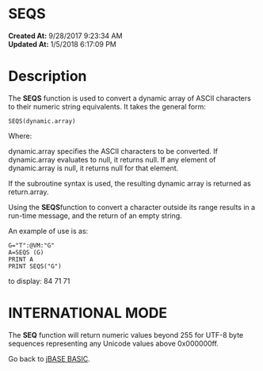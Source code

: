 # SEQS

**Created At:** 9/28/2017 9:23:34 AM  
**Updated At:** 1/5/2018 6:17:09 PM  


# Description

The **SEQS** function is used to convert a dynamic array of ASCII characters to their numeric string equivalents. It takes the general form:

```
SEQS(dynamic.array)
```

Where:

dynamic.array specifies the ASCII characters to be converted. If dynamic.array evaluates to null, it returns null. If any element of dynamic.array is null, it returns null for that element.

If the subroutine syntax is used, the resulting dynamic array is returned as return.array.

Using the **SEQS**function to convert a character outside its range results in a run-time message, and the return of an empty string.

An example of use is as:

```
G="T":@VM:"G"
A=SEQS (G)
PRINT A
PRINT SEQS("G")
```

to display: 84 71 71

# **INTERNATIONAL MODE**

The **SEQ** function will return numeric values beyond 255 for UTF-8 byte sequences representing any Unicode values above 0x000000ff.



Go back to [jBASE BASIC](263498-jbase-basic).
